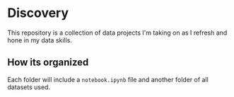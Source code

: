 # Discovery

This repository is a collection of data projects I'm taking on as I refresh and hone in my data skills.

## How its organized

Each folder will include a `notebook.ipynb` file and another folder of all datasets used.